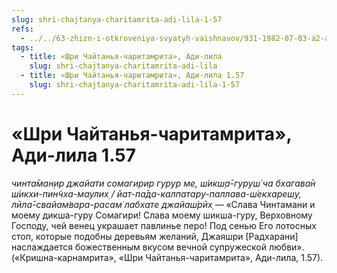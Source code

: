 ```yaml
---
slug: shri-chajtanya-charitamrita-adi-lila-1-57
refs:
  - ../../63-zhizn-i-otkroveniya-svyatyh-vaishnavov/931-1982-07-03-a2-a1-a3-istoriya-bilvamangala-duhovnyj-opyt-ne-zavisit-ot-materialnyh-organov-chuvstv.md
tags:
  - title: «Шри Чайтанья-чаритамрита», Ади-лила
    slug: shri-chajtanya-charitamrita-adi-lila
  - title: «Шри Чайтанья-чаритамрита», Ади-лила 1.57
    slug: shri-chajtanya-charitamrita-adi-lila-1-57
---
```


# «Шри Чайтанья-чаритамрита», Ади-лила 1.57

*чинта̄ман̣ир джайати сомагирир гурур ме, ш́икш̣а̄-гуруш́ ча бхагава̄н ш́икхи-пин̃чха-маулих̣ / йат-па̄да-калпатару-паллава-ш́екхареш̣у, лӣла̄-свайам̇вара-расам̇ лабхате джайаш́рӣх̣* — «Слава Чинтамани и моему дикша-гуру Сомагири! Слава моему шикша-гуру, Верховному Господу, чей венец украшает павлинье перо! Под сенью Его лотосных стоп, которые подобны деревьям желаний, Джаяшри [Радхарани] наслаждается божественным вкусом вечной супружеской любви». («Кришна-карнамрита», «Шри Чайтанья-чаритамрита», Ади-лила, 1.57).
